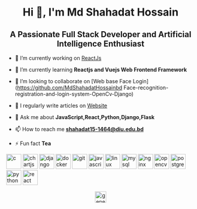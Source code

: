 <h1 align="center">Hi 👋, I'm Md Shahadat Hossain</h1>
<h2 align="center">A Passionate Full Stack Developer and Artificial Intelligence Enthusiast</h3>

- 🔭 I’m currently working on [ReactJs](https://github.com/MdShahadatHossainbd/React)

- 🌱 I’m currently learning **Reactjs and Vuejs Web Frontend Framework**

- 👯 I’m looking to collaborate on [Web base Face Login](https://github.com/MdShahadatHossainbd
Face-recognition-registration-and-login-system-OpenCv-Django)

- 📝 I regularly write articles on [Website](https://mdshahadat.com/)

- 💬 Ask me about **JavaScript,React,Python,Django,Flask**

- 📫 How to reach me **shahadat15-1464@diu.edu.bd**

- ⚡ Fun fact **Tea**

<p align="left"><img src="https://devicons.github.io/devicon/devicon.git/icons/c/c-original.svg" alt="c" width="40" height="40"/> <img src="https://www.chartjs.org/media/logo-title.svg" alt="chartjs" width="40" height="40"/> <img src="https://devicons.github.io/devicon/devicon.git/icons/django/django-original.svg" alt="django" width="40" height="40"/> <img src="https://devicons.github.io/devicon/devicon.git/icons/docker/docker-original-wordmark.svg" alt="docker" width="40" height="40"/> <img src="https://www.vectorlogo.zone/logos/git-scm/git-scm-icon.svg" alt="git" width="40" height="40"/> <img src="https://devicons.github.io/devicon/devicon.git/icons/javascript/javascript-original.svg" alt="javascript" width="40" height="40"/> <img src="https://devicons.github.io/devicon/devicon.git/icons/linux/linux-original.svg" alt="linux" width="40" height="40"/> <img src="https://devicons.github.io/devicon/devicon.git/icons/mysql/mysql-original-wordmark.svg" alt="mysql" width="40" height="40"/> <img src="https://devicons.github.io/devicon/devicon.git/icons/nginx/nginx-original.svg" alt="nginx" width="40" height="40"/> <img src="https://www.vectorlogo.zone/logos/opencv/opencv-icon.svg" alt="opencv" width="40" height="40"/> <img src="https://devicons.github.io/devicon/devicon.git/icons/postgresql/postgresql-original-wordmark.svg" alt="postgresql" width="40" height="40"/> <img src="https://devicons.github.io/devicon/devicon.git/icons/python/python-original.svg" alt="python" width="40" height="40"/> <img src="https://devicons.github.io/devicon/devicon.git/icons/react/react-original-wordmark.svg" alt="react" width="40" height="40"/></p>

<p align="center">
<a href="https://www.hackerrank.com/shahadatbd1464" target="blank"><img align="center" src="https://cdn.jsdelivr.net/npm/simple-icons@3.0.1/icons/hackerrank.svg" alt="genesis_block" height="30" width="30" /></a>
</p>
